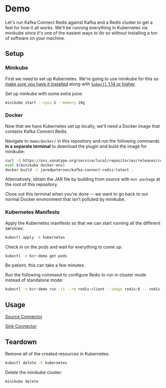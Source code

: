 # Demo
Let's run Kafka Connect Redis against Kafka and a Redis cluster to get a feel for how it all works. We'll be running everything in Kubernetes via minikube since it's one of the easiest ways to do so without installing a ton of software on your machine.

## Setup
### Minikube
First we need to set up Kubernetes. We're going to use minikube for this so [make sure you have it installed](https://minikube.sigs.k8s.io/docs/start/) along with [`kubectl` 1.14 or higher](https://kubernetes.io/docs/tasks/tools/install-kubectl/).

Set up minkube with some extra juice:
```bash
minikube start --cpus 2 --memory 10g
```

### Docker
Now that we have Kubernetes set up locally, we'll need a Docker image that contains Kafka Connect Redis.

Navigate to `demo/docker/` in this repository and run the following commands **in a separate terminal** to download the plugin and build the image for minikube:
```bash
curl -O https://oss.sonatype.org/service/local/repositories/releases/content/io/github/jaredpetersen/kafka-connect-redis/1.0.2/kafka-connect-redis-1.0.1.jar
eval $(minikube docker-env)
docker build -t jaredpetersen/kafka-connect-redis:latest .
```

Alternatively, obtain the JAR file by building from source with `mvn package` at the root of this repository.

Close out this terminal when you're done -- we want to go back to our normal Docker environment that isn't polluted by minikube.

### Kubernetes Manifests
Apply the Kubernetes manifests so that we can start running all the different services:
```bash
kubectl apply -k kubernetes
```

Check in on the pods and wait for everything to come up:
```bash
kubectl -n kcr-demo get pods
```

Be patient, this can take a few minutes.

Run the following command to configure Redis to run in cluster mode instead of standalone mode:
```bash
kubectl -n kcr-demo run -it --rm redis-client --image redis:6 -- redis-cli --pass IEPfIr0eLF7UsfwrIlzy80yUaBG258j9 --cluster create $(kubectl -n kcr-demo get pods -l app=redis-cluster -o jsonpath='{range.items[*]}{.status.podIP}:6379 ') --cluster-yes
```

## Usage
[Source Connector](SOURCE.md)

[Sink Connector](SINK.md)

## Teardown
Remove all of the created resources in Kubernetes:
```bash
kubectl delete -k kubernetes
```

Delete the minikube cluster:
```bash
minikube delete
```